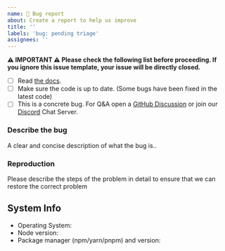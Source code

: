 ```yaml
---
name: 🐛 Bug report
about: Create a report to help us improve
title: ''
labels: 'bug: pending triage'
assignees: ''
---
```


<!--
抱歉，您遇到了一个错误。感谢您抽出宝贵的时间进行举报！

请尽可能填写以下模板。

Ouch, sorry you’ve run into a bug.  Thank for taking the time to report it!

Please fill in as much of the template below as you’re able.

P.S. have you seen our support and contributing docs?
-->

**⚠️ IMPORTANT ⚠️ Please check the following list before proceeding. If you ignore this issue template, your issue will be directly closed.**

- [ ] Read [the docs](https://DoverDee.github.io/access-control-doc/).
- [ ] Make sure the code is up to date. (Some bugs have been fixed in the latest code)
- [ ] This is a concrete bug. For Q&A open a [GitHub Discussion](https://github.com/DoverLee/access-control-front/discussions) or join our [Discord](https://discord.gg/8GuAdwDhj6) Chat Server.

### Describe the bug

A clear and concise description of what the bug is..

### Reproduction

Please describe the steps of the problem in detail to ensure that we can restore the correct problem

## System Info

- Operating System:
- Node version:
- Package manager (npm/yarn/pnpm) and version:
